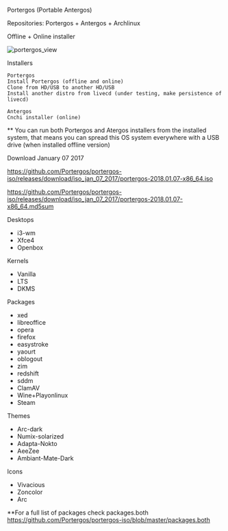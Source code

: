 Portergos (Portable Antergos)

Repositories:
Portergos + Antergos + Archlinux

Offline + Online installer

![portergos_view](https://user-images.githubusercontent.com/18373928/34307317-ac1e4168-e72e-11e7-98b6-63afaf38c418.png)

Installers
```
Portergos
Install Portergos (offline and online) 
Clone from HD/USB to another HD/USB
Install another distro from livecd (under testing, make persistence of livecd)

Antergos
Cnchi installer (online)
```
** You can run both Portergos and Atergos installers from the installed system, that means you can spread this OS system everywhere with a USB drive (when installed offline version)


Download January 07 2017


https://github.com/Portergos/portergos-iso/releases/download/iso_jan_07_2017/portergos-2018.01.07-x86_64.iso


https://github.com/Portergos/portergos-iso/releases/download/iso_jan_07_2017/portergos-2018.01.07-x86_64.md5sum


Desktops
- i3-wm
- Xfce4
- Openbox

Kernels
- Vanilla
- LTS
- DKMS


Packages
- xed
- libreoffice
- opera
- firefox
- easystroke
- yaourt
- oblogout
- zim
- redshift
- sddm
- ClamAV
- Wine+Playonlinux
- Steam

Themes
- Arc-dark
- Numix-solarized
- Adapta-Nokto
- AeeZee
- Ambiant-Mate-Dark

Icons
- Vivacious
- Zoncolor
- Arc

**For a full list of packages check packages.both https://github.com/Portergos/portergos-iso/blob/master/packages.both

